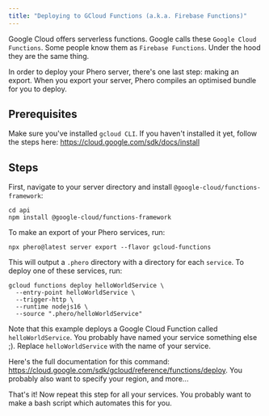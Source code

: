 ```yaml
---
title: "Deploying to GCloud Functions (a.k.a. Firebase Functions)"
---
```


Google Cloud offers serverless functions. Google calls these `Google Cloud Functions`. Some people know them as `Firebase Functions`. Under the hood they are the same thing.

In order to deploy your Phero server, there's one last step: making an export. When you export your server, Phero compiles an optimised bundle for you to deploy.

## Prerequisites

Make sure you've installed `gcloud CLI`. If you haven't installed it yet, follow the steps here: https://cloud.google.com/sdk/docs/install

## Steps

First, navigate to your server directory and install `@google-cloud/functions-framework`:

```
cd api
npm install @google-cloud/functions-framework
```

To make an export of your Phero services, run:

```
npx phero@latest server export --flavor gcloud-functions
```

This will output a `.phero` directory with a directory for each `service`. To deploy one of these services, run:

```
gcloud functions deploy helloWorldService \
  --entry-point helloWorldService \
  --trigger-http \
  --runtime nodejs16 \
  --source ".phero/helloWorldService"
```

Note that this example deploys a Google Cloud Function called `helloWorldService`. You probably have named your service something else ;). Replace `helloWorldService` with the name of your service.

Here's the full documentation for this command: https://cloud.google.com/sdk/gcloud/reference/functions/deploy. You probably also want to specify your region, and more...

That's it! Now repeat this step for all your services. You probably want to make a bash script which automates this for you.
